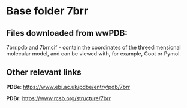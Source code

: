 # Base folder 7brr

## Files downloaded from wwPDB:

7brr.pdb and 7brr.cif - contain the coordinates of the threedimensional molecular model, and can be viewed with, for example, Coot or Pymol.



## Other relevant links 
**PDBe**:  https://www.ebi.ac.uk/pdbe/entry/pdb/7brr
 
**PDBr**: https://www.rcsb.org/structure/7brr 

